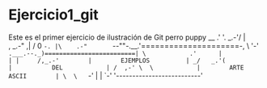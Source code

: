 # Ejercicio1_git
Este es el primer ejercicio de ilustración de Git
perro puppy
 __
                     .'  '.
                 _.-'/  |  \
    ,        _.-"  ,|  /  0 `-.
    |\    .-"       `--""-.__.'=====================-,
    \ '-'`        .___.--._)=========================|
     \            .'      |                          |
      |     /,_.-'        |        EJEMPLOS          |
    _/   _.'(             |           DEL            |
   /  ,-' \  \            |        ARTE ASCII        |
   \  \    `-'            |                          |
    `-'                   '--------------------------'
